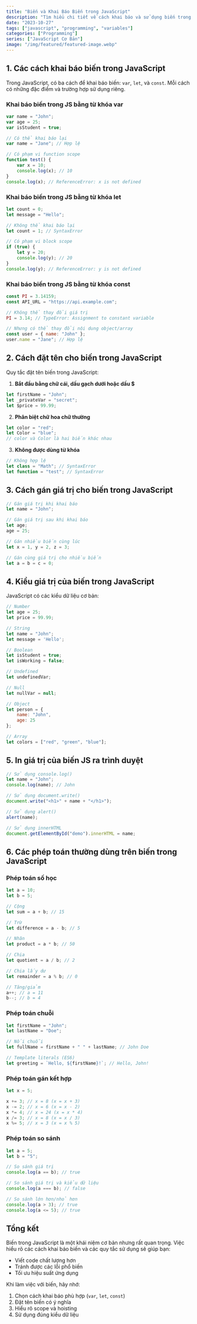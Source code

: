 ```yaml
---
title: "Biến và Khai Báo Biến trong JavaScript"
description: "Tìm hiểu chi tiết về cách khai báo và sử dụng biến trong JavaScript"
date: "2023-10-27"
tags: ["javascript", "programming", "variables"]
categories: ["Programming"]
series: ["JavaScript Cơ Bản"]
image: "/img/featured/featured-image.webp"
---
```


## 1. Các cách khai báo biến trong JavaScript

Trong JavaScript, có ba cách để khai báo biến: `var`, `let`, và `const`. Mỗi cách có những đặc điểm và trường hợp sử dụng riêng.

### Khai báo biến trong JS bằng từ khóa var

```javascript
var name = "John";
var age = 25;
var isStudent = true;

// Có thể khai báo lại
var name = "Jane"; // Hợp lệ

// Có phạm vi function scope
function test() {
    var x = 10;
    console.log(x); // 10
}
console.log(x); // ReferenceError: x is not defined
```

### Khai báo biến trong JS bằng từ khóa let

```javascript
let count = 0;
let message = "Hello";

// Không thể khai báo lại
let count = 1; // SyntaxError

// Có phạm vi block scope
if (true) {
    let y = 20;
    console.log(y); // 20
}
console.log(y); // ReferenceError: y is not defined
```

### Khai báo biến trong JS bằng từ khóa const

```javascript
const PI = 3.14159;
const API_URL = "https://api.example.com";

// Không thể thay đổi giá trị
PI = 3.14; // TypeError: Assignment to constant variable

// Nhưng có thể thay đổi nội dung object/array
const user = { name: "John" };
user.name = "Jane"; // Hợp lệ
```

## 2. Cách đặt tên cho biến trong JavaScript

Quy tắc đặt tên biến trong JavaScript:

1. **Bắt đầu bằng chữ cái, dấu gạch dưới hoặc dấu $**
```javascript
let firstName = "John";
let _privateVar = "secret";
let $price = 99.99;
```

2. **Phân biệt chữ hoa chữ thường**
```javascript
let color = "red";
let Color = "blue";
// color và Color là hai biến khác nhau
```

3. **Không được dùng từ khóa**
```javascript
// Không hợp lệ
let class = "Math"; // SyntaxError
let function = "test"; // SyntaxError
```

## 3. Cách gán giá trị cho biến trong JavaScript

```javascript
// Gán giá trị khi khai báo
let name = "John";

// Gán giá trị sau khi khai báo
let age;
age = 25;

// Gán nhiều biến cùng lúc
let x = 1, y = 2, z = 3;

// Gán cùng giá trị cho nhiều biến
let a = b = c = 0;
```

## 4. Kiểu giá trị của biến trong JavaScript

JavaScript có các kiểu dữ liệu cơ bản:

```javascript
// Number
let age = 25;
let price = 99.99;

// String
let name = "John";
let message = 'Hello';

// Boolean
let isStudent = true;
let isWorking = false;

// Undefined
let undefinedVar;

// Null
let nullVar = null;

// Object
let person = {
    name: "John",
    age: 25
};

// Array
let colors = ["red", "green", "blue"];
```

## 5. In giá trị của biến JS ra trình duyệt

```javascript
// Sử dụng console.log()
let name = "John";
console.log(name); // John

// Sử dụng document.write()
document.write("<h1>" + name + "</h1>");

// Sử dụng alert()
alert(name);

// Sử dụng innerHTML
document.getElementById("demo").innerHTML = name;
```

## 6. Các phép toán thường dùng trên biến trong JavaScript

### Phép toán số học

```javascript
let a = 10;
let b = 5;

// Cộng
let sum = a + b; // 15

// Trừ
let difference = a - b; // 5

// Nhân
let product = a * b; // 50

// Chia
let quotient = a / b; // 2

// Chia lấy dư
let remainder = a % b; // 0

// Tăng/giảm
a++; // a = 11
b--; // b = 4
```

### Phép toán chuỗi

```javascript
let firstName = "John";
let lastName = "Doe";

// Nối chuỗi
let fullName = firstName + " " + lastName; // John Doe

// Template literals (ES6)
let greeting = `Hello, ${firstName}!`; // Hello, John!
```

### Phép toán gán kết hợp

```javascript
let x = 5;

x += 3; // x = 8 (x = x + 3)
x -= 2; // x = 6 (x = x - 2)
x *= 4; // x = 24 (x = x * 4)
x /= 3; // x = 8 (x = x / 3)
x %= 5; // x = 3 (x = x % 5)
```

### Phép toán so sánh

```javascript
let a = 5;
let b = "5";

// So sánh giá trị
console.log(a == b); // true

// So sánh giá trị và kiểu dữ liệu
console.log(a === b); // false

// So sánh lớn hơn/nhỏ hơn
console.log(a > 3); // true
console.log(a <= 5); // true
```

## Tổng kết

Biến trong JavaScript là một khái niệm cơ bản nhưng rất quan trọng. Việc hiểu rõ các cách khai báo biến và các quy tắc sử dụng sẽ giúp bạn:
- Viết code chất lượng hơn
- Tránh được các lỗi phổ biến
- Tối ưu hiệu suất ứng dụng

Khi làm việc với biến, hãy nhớ:
1. Chọn cách khai báo phù hợp (`var`, `let`, `const`)
2. Đặt tên biến có ý nghĩa
3. Hiểu rõ scope và hoisting
4. Sử dụng đúng kiểu dữ liệu